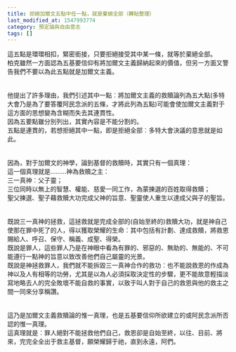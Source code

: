 ```yaml
---
title: 拒絕加爾文五點中任一點，就是棄絕全部（轉貼整理）
last_modified_at: 1547993774
category: 預定論與自由意志
tags: []
---
```


這五點是環環相扣，緊密銜接，只要拒絕接受其中某一條，就等於棄絕全部。<br><!--more-->柏克雖然一方面認為五基要信仰有將加爾文主義歸納起來的價值，但另一方面又警告我們不要以為此五點就是加爾文主義。<br><br><br>他提出了許多理由，我們引述其中一點︰將加爾文主義的救贖論列為五大點(多特大會乃是為了要答覆阿民念派的五條，才將此列為五點)可能會使加爾文主義對于這方面的思想變為含糊而失去其連貫性。<br>因為五要點雖分別列出，其實內容是不能分割的。<br>五點是連貫的，若想拒絕其中一點，即是拒絕全部︰多特大會決議的意思就是如此。<br><br><br>因為，對于加爾文的神學，論到基督的救贖時，其實只有一個真理：<br>這一個真理就是………神為救贖之主：<br>三一真神︰父子靈；<br>三位同時以無上的智慧、權能、慈愛一同工作，為蒙揀選的百姓取得救贖；<br>聖父揀選、聖子藉救贖大功完成父神的旨意、聖靈使人重生以達成父與子的聖旨。<br><br><br>既說三一真神的拯救，這拯救就是完成全部的(自始至終的)救贖大功，就是神自己使那在罪中死了的人，得以獲取榮耀的生命︰其中包括有計劃、達成救贖，將救恩賜給人、呼召、保守、稱義、成聖、得榮。<br>既說是罪人，這些罪人乃是在神眼中看為有罪的、邪惡的、無助的、無能的、不可能遵行一點神的旨意以致改善他們自己屬靈的光景。<br>既說是神拯救罪人，我們就不能拆毀三一真神合作的救功︰也不能說救恩的作成為神以及人有相等的功勞，尤其是以為人必須採取決定性的步驟，更不能故意輕描淡寫地略去人的完全敗壞不能自救的事實，以致于叫人對于自己的救恩與他的救主之間一同來分享稱讚。<br><br><br>這乃是加爾文主義救贖論的惟一真理，也是五基要信仰所欲建立的或阿民念派所否認的惟一真理。<br>這真理就是︰罪人絕對不能拯救他們自己，救恩卻是自始至終，以往、目前、將來，完完全全出于救主基督，願榮耀歸于祂，直到永遠，阿們。<br>
